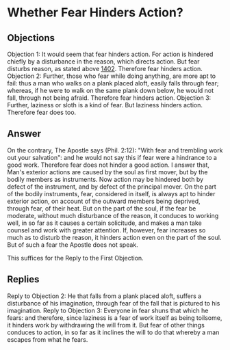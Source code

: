 # Whether Fear Hinders Action?
## Objections
Objection 1: It would seem that fear hinders action. For action is hindered chiefly by a disturbance in the reason, which directs action. But fear disturbs reason, as stated above [1402](A[2]). Therefore fear hinders action.
Objection 2: Further, those who fear while doing anything, are more apt to fail: thus a man who walks on a plank placed aloft, easily falls through fear; whereas, if he were to walk on the same plank down below, he would not fall, through not being afraid. Therefore fear hinders action.
Objection 3: Further, laziness or sloth is a kind of fear. But laziness hinders action. Therefore fear does too.
## Answer
On the contrary, The Apostle says (Phil. 2:12): "With fear and trembling work out your salvation": and he would not say this if fear were a hindrance to a good work. Therefore fear does not hinder a good action.
I answer that, Man's exterior actions are caused by the soul as first mover, but by the bodily members as instruments. Now action may be hindered both by defect of the instrument, and by defect of the principal mover. On the part of the bodily instruments, fear, considered in itself, is always apt to hinder exterior action, on account of the outward members being deprived, through fear, of their heat. But on the part of the soul, if the fear be moderate, without much disturbance of the reason, it conduces to working well, in so far as it causes a certain solicitude, and makes a man take counsel and work with greater attention. If, however, fear increases so much as to disturb the reason, it hinders action even on the part of the soul. But of such a fear the Apostle does not speak.

This suffices for the Reply to the First Objection.
## Replies
Reply to Objection 2: He that falls from a plank placed aloft, suffers a disturbance of his imagination, through fear of the fall that is pictured to his imagination.
Reply to Objection 3: Everyone in fear shuns that which he fears: and therefore, since laziness is a fear of work itself as being toilsome, it hinders work by withdrawing the will from it. But fear of other things conduces to action, in so far as it inclines the will to do that whereby a man escapes from what he fears.
